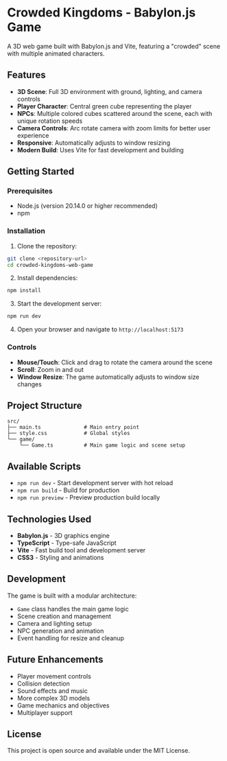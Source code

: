 # Crowded Kingdoms - Babylon.js Game

A 3D web game built with Babylon.js and Vite, featuring a "crowded" scene with multiple animated characters.

## Features

- **3D Scene**: Full 3D environment with ground, lighting, and camera controls
- **Player Character**: Central green cube representing the player
- **NPCs**: Multiple colored cubes scattered around the scene, each with unique rotation speeds
- **Camera Controls**: Arc rotate camera with zoom limits for better user experience
- **Responsive**: Automatically adjusts to window resizing
- **Modern Build**: Uses Vite for fast development and building

## Getting Started

### Prerequisites

- Node.js (version 20.14.0 or higher recommended)
- npm

### Installation

1. Clone the repository:
```bash
git clone <repository-url>
cd crowded-kingdoms-web-game
```

2. Install dependencies:
```bash
npm install
```

3. Start the development server:
```bash
npm run dev
```

4. Open your browser and navigate to `http://localhost:5173`

### Controls

- **Mouse/Touch**: Click and drag to rotate the camera around the scene
- **Scroll**: Zoom in and out
- **Window Resize**: The game automatically adjusts to window size changes

## Project Structure

```
src/
├── main.ts              # Main entry point
├── style.css            # Global styles
└── game/
    └── Game.ts          # Main game logic and scene setup
```

## Available Scripts

- `npm run dev` - Start development server with hot reload
- `npm run build` - Build for production
- `npm run preview` - Preview production build locally

## Technologies Used

- **Babylon.js** - 3D graphics engine
- **TypeScript** - Type-safe JavaScript
- **Vite** - Fast build tool and development server
- **CSS3** - Styling and animations

## Development

The game is built with a modular architecture:

- `Game` class handles the main game logic
- Scene creation and management
- Camera and lighting setup
- NPC generation and animation
- Event handling for resize and cleanup

## Future Enhancements

- Player movement controls
- Collision detection
- Sound effects and music
- More complex 3D models
- Game mechanics and objectives
- Multiplayer support

## License

This project is open source and available under the MIT License. 